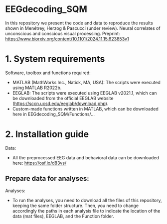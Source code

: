 # EEGdecoding_SQM
In this repository we present the code and data to reproduce the results shown in Menétrey, Herzog & Pascucci (under review). Neural correlates of unconscious and conscious visual processing.
Preprint: https://www.biorxiv.org/content/10.1101/2024.11.15.623853v1

# 1. System requirements
Software, toolbox and functions required:
- MATLAB (MathWorks Inc., Natick, MA, USA): The scripts were executed using MATLAB R2022b.
- EEGLAB: The scripts were executed using EEGLAB v2021.1, which can be downloaded from the official EEGLAB website (https://sccn.ucsd.edu/eeglab/download.php).
- Custom-made functions written in MATLAB, which can be downloaded here in EEGdecoding_SQM/Functions/...

# 2. Installation guide
Data:
- All the preprocessed EEG data and behavioral data can be downloaded here: https://osf.io/d83vs/

Prepare data for analyses:
- 

Analyses:
- To run the analyses, you need to download all the files of this repository, keeping the same folder structure. Then, you need to change accordingly the paths in each analysis file to indicate the location of the data (mat files), EEGLAB, and the Function folder.
